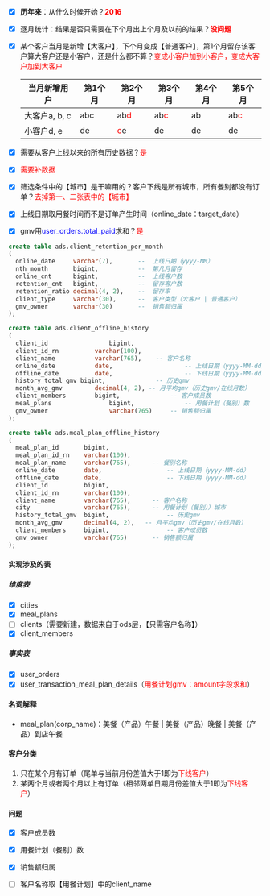 - [x] **历年来**：从什么时候开始？**<font color=red>2016</font>**

- [x] 逐月统计：结果是否只需要在下个月出上个月及以前的结果？**<font color=red>没问题</font>**

- [x] 某个客户当月是新增【大客户】，下个月变成【普通客户】，第1个月留存该客户算大客户还是小客户，还是什么都不算？<font color=red>变成小客户加到小客户，变成大客户加到大客户</font>

   | 当月新增用户  | 第1个月 | 第2个月                    | 第3个月                    | 第4个月 | 第5个月                    |
   | ------------- | ------- | -------------------------- | -------------------------- | ------- | -------------------------- |
   | 大客户a, b, c | abc     | ab<font color=red>d</font> | ab<font color=red>c</font> | ab      | ab<font color=red>c</font> |
   | 小客户d, e    | de      | <font color=red>c</font>e  | de                         | de      | de                         |

- [x] 需要从客户上线以来的所有历史数据？<font color=red>是</font>

- [x] <font color=red>需要补数据</font>

- [x] 筛选条件中的【城市】是干嘛用的？客户下线是所有城市，所有餐别都没有订单？<font color=red>去掉第一、二张表中的【城市】</font>

- [x] 上线日期取用餐时间而不是订单产生时间（online_date：target_date）

- [x] gmv用<font color=blue>user_orders.total_paid</font>求和？<font color=red>是</font>

```sql
create table ads.client_retention_per_month
(
  online_date     varchar(7),       --  上线日期（yyyy-MM）
  nth_month       bigint,           --  第几月留存
  online_cnt      bigint,           --  上线客户数
  retention_cnt   bigint,           --  留存客户数
  retention_ratio decimal(4, 2),    --  留存率
  client_type     varchar(30),      --  客户类型（大客户 | 普通客户）
  gmv_owner       varchar(30)       --  销售额归属
);
```

```sql
create table ads.client_offline_history
(
  client_id 				bigint,		
  client_id_rn 			varchar(100),
  client_name 			varchar(765),	 -- 客户名称
  online_date 			date,					 -- 上线日期（yyyy-MM-dd）
  offline_date 			date,					 -- 下线日期（yyyy-MM-dd）
  history_total_gmv bigint,				 -- 历史gmv
  month_avg_gmv 		decimal(4, 2), -- 月平均gmv（历史gmv/在线月数）
  client_members 		bigint,				 -- 客户成员数
  meal_plans 				bigint, 			 -- 用餐计划（餐别）数
  gmv_owner 				varchar(765)	 -- 销售额归属
);
```

```sql
create table ads.meal_plan_offline_history
(
  meal_plan_id       bigint,
  meal_plan_id_rn    varchar(100),
  meal_plan_name     varchar(765),   	-- 餐别名称
  online_date        date,      			-- 上线日期（yyyy-MM-dd）
  offline_date       date,      			-- 下线日期（yyyy-MM-dd）
  client_id          bigint,
  client_id_rn       varchar(100),
  client_name        varchar(765),   	-- 客户名称
  city               varchar(765),   	-- 用餐计划（餐别））城市
  history_total_gmv  bigint,    			-- 历史gmv
  month_avg_gmv      decimal(4, 2),   -- 月平均gmv（历史gmv/在线月数）
  client_members     bigint,   				-- 客户成员数
  gmv_owner          varchar(765)   	-- 销售额归属
);
```

#### 实现涉及的表

##### 维度表

- [x] cities
- [x] meal_plans
- [ ] clients（需要新建，数据来自于ods层，【只需客户名称】）
- [x] client_members

##### 事实表

- [x] user_orders
- [x] user_transaction_meal_plan_details（<font color=red>用餐计划gmv：amount字段求和</font>）

#### 名词解释

- meal_plan(corp_name)：美餐（产品）午餐 | 美餐（产品）晚餐 | 美餐（产品）到店午餐

#### 客户分类

1. 只在某个月有订单（尾单与当前月份差值大于1即为<font color=red>下线客户</font>）
2. 某两个月或者两个月以上有订单（相邻两单日期月份差值大于1即为<font color=red>下线客户</font>）

#### 问题

- [x] 客户成员数
- [x] 用餐计划（餐别）数
- [x] 销售额归属
- [ ] 客户名称取【用餐计划】中的client_name

